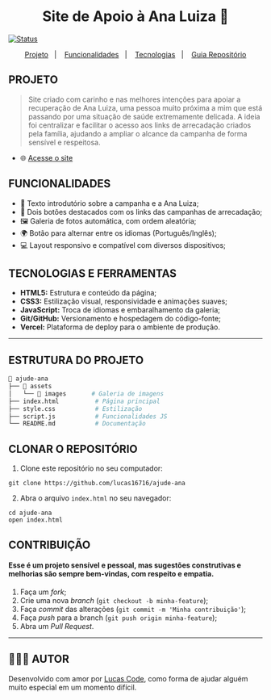 <h1 align="center">Site de Apoio à Ana Luiza 💜</h1>

<div>
  
[![Status](https://img.shields.io/badge/Status-Finalizado-purple)]()

</div>

<p align="center">
  <a href="#projeto">Projeto</a>&nbsp;&nbsp;&nbsp;|&nbsp;&nbsp;&nbsp;
  <a href="#funcionalidades">Funcionalidades</a>&nbsp;&nbsp;&nbsp;|&nbsp;&nbsp;&nbsp;
  <a href="#tecnologias-e-ferramentas">Tecnologias</a>&nbsp;&nbsp;&nbsp;|&nbsp;&nbsp;&nbsp;
  <a href="#estruturação-do-projeto">Guia Repositório</a>
</p>

<h2 id="projeto">PROJETO</h2>

> Site criado com carinho e nas melhores intenções para apoiar a recuperação de Ana Luiza, uma pessoa muito próxima a mim que está passando por uma situação de saúde extremamente delicada. A ideia foi centralizar e facilitar o acesso aos links de arrecadação criados pela família, ajudando a ampliar o alcance da campanha de forma sensível e respeitosa.

- 🌐 <a href="https://ajudeanaluiza.vercel.app/">Acesse o site</a>

<h2 id="funcionalidades">FUNCIONALIDADES</h2>

- 📝 Texto introdutório sobre a campanha e a Ana Luiza;
- 🔗 Dois botões destacados com os links das campanhas de arrecadação;
- 🖼️ Galeria de fotos automática, com ordem aleatória;
- 🌍 Botão para alternar entre os idiomas (Português/Inglês);
- 💻 Layout responsivo e compatível com diversos dispositivos;

<h2 id="tecnologias-e-ferramentas">TECNOLOGIAS E FERRAMENTAS</h2>

- **HTML5:** Estrutura e conteúdo da página;
- **CSS3:** Estilização visual, responsividade e animações suaves;
- **JavaScript:** Troca de idiomas e embaralhamento da galeria;
- **Git/GitHub:** Versionamento e hospedagem do código-fonte;
- **Vercel:** Plataforma de deploy para o ambiente de produção.

---

<h2 id="estruturação-do-projeto">ESTRUTURA DO PROJETO</h2>

```bash
📁 ajude-ana
├── 📁 assets
│   └── 📂 images       # Galeria de imagens
├── index.html          # Página principal
├── style.css           # Estilização
├── script.js           # Funcionalidades JS
└── README.md           # Documentação


```

<h2>CLONAR O REPOSITÓRIO</h2>

1. Clone este repositório no seu computador:

```
git clone https://github.com/lucas16716/ajude-ana
```

2. Abra o arquivo `index.html` no seu navegador:

```
cd ajude-ana
open index.html
```

<h2>CONTRIBUIÇÃO</h2>
<h4>Esse é um projeto sensível e pessoal, mas sugestões construtivas e melhorias são sempre bem-vindas, com respeito e empatia.</h4>

1. Faça um _fork_;
2. Crie uma nova _branch_ (`git checkout -b minha-feature`);
3. Faça _commit_ das alterações (`git commit -m 'Minha contribuição'`);
4. Faça _push_ para a branch (`git push origin minha-feature`);
5. Abra um _Pull Request_.

---

<h2>🧑🏻‍💻 AUTOR</h2> 
<p>Desenvolvido com amor por <a href="https://lucaslinkverse.vercel.app/">Lucas Code</a>, como forma de ajudar alguém muito especial em um momento difícil.</p>
